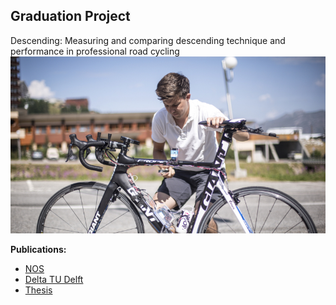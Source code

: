<link rel="stylesheet" href="../styles.css">

## Graduation Project
Descending: Measuring and comparing descending technique and performance in professional road cycling
<img src="images/descending.jpeg?raw=true"/>

**Publications:**
- [NOS](https://nos.nl/op3/artikel/2071886-kort-door-de-bocht-deze-fiets-helpt-wielrenners-met-dalen)
- [Delta TU Delft](https://www.delta.tudelft.nl/article/gaining-time-corners)
- [Thesis](https://repository.tudelft.nl/islandora/object/uuid%3A437a6090-1e62-44fd-8426-9024efc4bd05)

